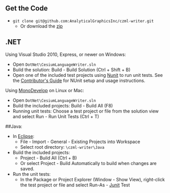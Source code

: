 ## Get the Code

* `git clone git@github.com:AnalyticalGraphicsInc/czml-writer.git`
	* Or download the [zip](https://github.com/AnalyticalGraphicsInc/czml-writer/zipball/master)

## .NET

Using Visual Studio 2010, Express, or newer on Windows:
* Open `DotNet\CesiumLanguageWriter.sln`
* Build the solution:  Build - Build Solution (Ctrl + Shift + B)
* Open one of the included test projects using [Nunit](http://www.nunit.org/) to run unit tests. See the [Contributor's Guide](https://github.com/AnalyticalGraphicsInc/czml-writer/wiki/Contributor's-Guide#wiki-NUnit) for NUnit setup and usage instructions. 

Using [MonoDevelop](http://monodevelop.com/) on Linux or Mac:
* Open `DotNet\CesiumLanguageWriter.sln`
* Build the included projects:  Build - Build All (F8)
* Running unit tests:  Choose a test project or file from the solution view and select Run - Run Unit Tests (Ctrl + T)

##Java:

* In [Eclipse](http://www.eclipse.org/):
	* File - Import - General - Existing Projects into Workspace
	* Select root directory: `\czml-writer\Java`
* Build the included projects:
	* Project - Build All (Ctrl + B)
	* Or select Project - Build Automatically to build when changes are saved.
* Run the unit tests:
	* In the Package or Project Explorer (Window - Show View), right-click the test project or file and select Run-As - [Junit](http://www.junit.org/) Test